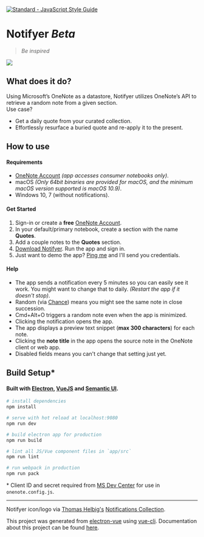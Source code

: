 [![Standard - JavaScript Style Guide](https://img.shields.io/badge/code%20style-standard-brightgreen.svg)](http://standardjs.com/)

# Notifyer *Beta*
>*Be inspired*

![](http://g.recordit.co/B4qxjGiR9I.gif)

## What does it do?
Using Microsoft’s OneNote as a datastore, Notifyer utilizes OneNote’s API to retrieve a random note from a given section.  
Use case?
- Get a daily quote from your curated collection.
- Effortlessly resurface a buried quote and re-apply it to the present.

## How to use
#### Requirements
- [OneNote Account][] *(app accesses consumer notebooks only)*.  
- macOS *(Only 64bit binaries are provided for macOS, and the minimum macOS version supported is macOS 10.9)*.
- Windows 10, 7 (without notifications).

#### Get Started
1. Sign-in or create a **free** [OneNote Account][].
2. In your default/primary notebook, create a section with the name **Quotes**.
3. Add a couple notes to the **Quotes** section.
4. [Download Notifyer][]. Run the app and sign in.
5. Just want to demo the app? [Ping me](http://twitter.com/komplexb) and I'll send you credentials.

#### Help
- The app sends a notification every 5 minutes so you can easily see it work. You might want to change that to daily. *(Restart the app if it doesn't stop)*.
- Random (via [Chance][]) means you might see the same note in close succession.
- Cmd+Alt+O triggers a random note even when the app is minimized.
- Clicking the notification opens the app.
- The app displays a preview text snippet (**max 300 characters**) for each note.
- Clicking the **note title** in the app opens the source note in the OneNote client or web app.
- Disabled fields means you can't change that setting just yet.


## Build Setup*
#### Built with [Electron](http://electron.atom.io/), [VueJS](https://vuejs.org/v2/guide/) and [Semantic UI](http://semantic-ui.com/).

``` bash
# install dependencies
npm install

# serve with hot reload at localhost:9080
npm run dev

# build electron app for production
npm run build

# lint all JS/Vue component files in `app/src`
npm run lint

# run webpack in production
npm run pack
```
\* Client ID and secret required from [MS Dev Center](https://msdn.microsoft.com/en-us/office/office365/howto/onenote-auth#register-msa) for use in `onenote.config.js`.

---
Notifyer icon/logo via [Thomas Helbig's][] [Notifications Collection][].

This project was generated from [electron-vue](https://github.com/SimulatedGREG/electron-vue) using [vue-cli](https://github.com/vuejs/vue-cli). Documentation about this project can be found [here](https://simulatedgreg.gitbooks.io/electron-vue/content/index.html).

[Thomas Helbig's]: https://thenounproject.com/dergraph
[Notifications Collection]: https://thenounproject.com/dergraph/collection/notifications
[OneNote Account]: http://onenote.com
[Download Notifyer]: https://github.com/komplexb/notifyer-electron/releases
[Chance]: http://chancejs.com
